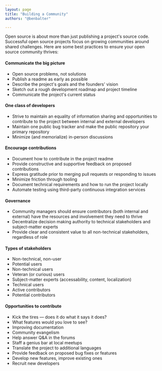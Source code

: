 ```yaml
---
layout: page
title: "Building a Community"
authors: "@benbalter"

---
```



Open source is about more than just publishing a project's source code. Successful open source projects focus on growing communities around shared challenges. Here are some best practices to ensure your open source community thrives:

#### Communicate the big picture

* Open source problems, not solutions
* Publish a readme as early as possible
* Describe the project's goals and the founders' vision
* Sketch out a rough development roadmap and project timeline
* Communicate the project's current status

#### One class of developers

* Strive to maintain an equality of information sharing and opportunities to contribute to the project between internal and external developers
* Maintain one public bug tracker and make the public repository your primary repository
* Minimize (and memorialize) in-person discussions

#### Encourage contributions

* Document how to contribute in the project readme
* Provide constructive and supportive feedback on proposed contributions
* Express gratitude prior to merging pull requests or responding to issues
* Minimize friction through tooling
* Document technical requirements and how to run the project locally
* Automate testing using third-party continuous integration services

#### Governance

* Community managers should ensure contributors (both internal and external) have the resources and involvement they need to thrive
* Decentralize decision making authority to technical stakeholders and subject-matter experts
* Provide clear and consistent value to all non-technical stakeholders, regardless of role

#### Types of stakeholders

* Non-technical, non-user
* Potential users
* Non-technical users
* Veteran (or curious) users
* Subject-matter experts (accessability, content, localization)
* Technical users
* Active contributors
* Potential contributors

#### Opportunities to contribute

* Kick the tires — does it do what it says it does?
* What features would you love to see?
* Improving documentation
* Community evangelism
* Help answer Q&A in the forums
* Staff a genius bar at local meetups
* Translate the project to additional languages
* Provide feedback on proposed bug fixes or features
* Develop new features, improve existing ones
* Recruit new developers



